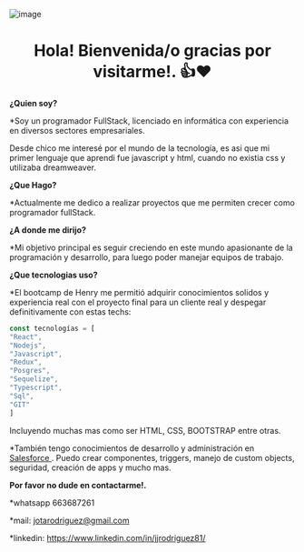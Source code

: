 ![image](https://user-images.githubusercontent.com/65400450/221439537-4e43a51d-453b-48b5-9659-d6ffc6bada4a.png)


<h1 align="center">Hola! Bienvenida/o gracias por visitarme!. 👍❤</h1>

**¿Quien soy?**

*Soy un programador FullStack, licenciado en informática con 
experiencia en diversos sectores empresariales.


Desde chico me interesé por el mundo de la tecnología, es asi que mi primer lenguaje que aprendi fue javascript y html, cuando no existia css y utilizaba dreamweaver.

**¿Que Hago?**

*Actualmente me dedico a realizar proyectos que me permiten crecer como programador fullStack.

**¿A donde me dirijo?**

*Mi objetivo principal es seguir creciendo en este mundo apasionante de la programación y desarrollo, para luego poder manejar equipos de trabajo.

**¿Que tecnologias uso?**

*El bootcamp de Henry me permitió adquirir conocimientos solidos y experiencia real con el proyecto final para un cliente real y despegar definitivamente con estas techs: 

```js
const tecnologías = [
"React",
"Nodejs",
"Javascript",
"Redux",
"Posgres",
"Sequelize",
"Typescript",
"Sql",
"GIT"
]
``` 

Incluyendo muchas mas como ser HTML, CSS, BOOTSTRAP entre otras.

*También tengo conocimientos de desarrollo y administración en <a href="https://trailblazer.me/id/lrodriguez21"> Salesforce </a>. Puedo crear componentes, triggers, manejo de custom objects, seguridad, creación de apps y mucho mas. 

**Por favor no dude en contactarme!.**

*whatsapp 663687261

*mail: jotarodriguez@gmail.com

*linkedin: https://www.linkedin.com/in/jjrodriguez81/


